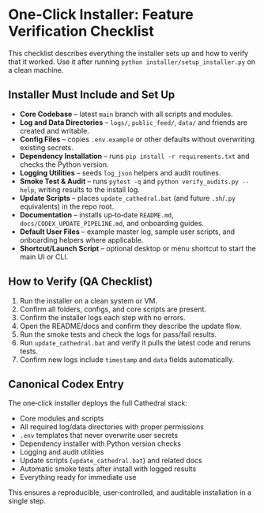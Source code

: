 # One-Click Installer: Feature Verification Checklist

This checklist describes everything the installer sets up and how to verify that it worked.  Use it after running `python installer/setup_installer.py` on a clean machine.

## Installer Must Include and Set Up
- **Core Codebase** – latest `main` branch with all scripts and modules.
- **Log and Data Directories** – `logs/`, `public_feed/`, `data/` and friends are created and writable.
- **Config Files** – copies `.env.example` or other defaults without overwriting existing secrets.
- **Dependency Installation** – runs `pip install -r requirements.txt` and checks the Python version.
- **Logging Utilities** – seeds `log_json` helpers and audit routines.
- **Smoke Test & Audit** – runs `pytest -q` and `python verify_audits.py --help`, writing results to the install log.
- **Update Scripts** – places `update_cathedral.bat` (and future `.sh`/`.py` equivalents) in the repo root.
- **Documentation** – installs up‑to‑date `README.md`, `docs/CODEX_UPDATE_PIPELINE.md`, and onboarding guides.
- **Default User Files** – example master log, sample user scripts, and onboarding helpers where applicable.
- **Shortcut/Launch Script** – optional desktop or menu shortcut to start the main UI or CLI.

## How to Verify (QA Checklist)
1. Run the installer on a clean system or VM.
2. Confirm all folders, configs, and core scripts are present.
3. Confirm the installer logs each step with no errors.
4. Open the README/docs and confirm they describe the update flow.
5. Run the smoke tests and check the logs for pass/fail results.
6. Run `update_cathedral.bat` and verify it pulls the latest code and reruns tests.
7. Confirm new logs include `timestamp` and `data` fields automatically.

## Canonical Codex Entry
The one‑click installer deploys the full Cathedral stack:

* Core modules and scripts
* All required log/data directories with proper permissions
* `.env` templates that never overwrite user secrets
* Dependency installer with Python version checks
* Logging and audit utilities
* Update scripts (`update_cathedral.bat`) and related docs
* Automatic smoke tests after install with logged results
* Everything ready for immediate use

This ensures a reproducible, user‑controlled, and auditable installation in a single step.
